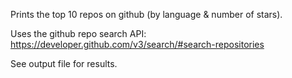 Prints the top 10 repos on github (by language & number of stars).

Uses the github repo search API: https://developer.github.com/v3/search/#search-repositories

See output file for results.
